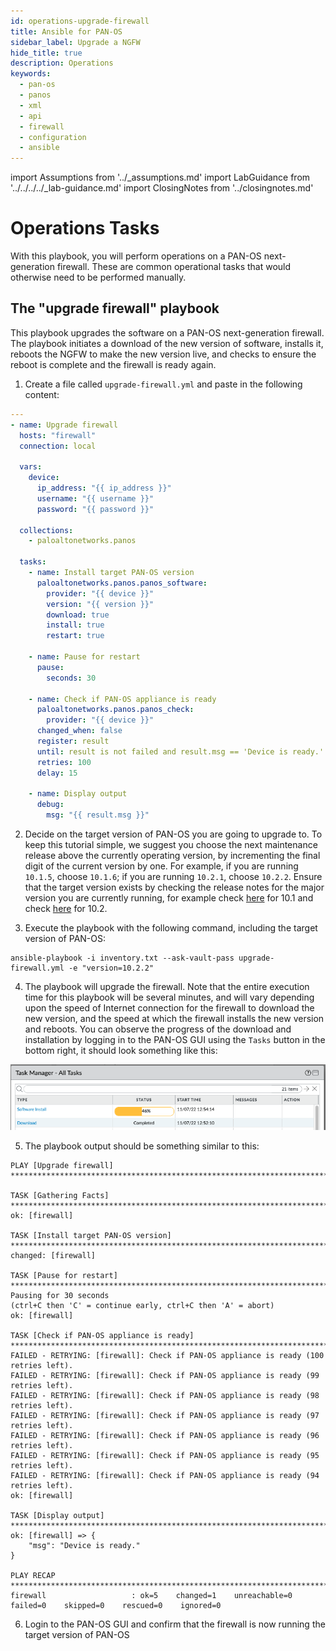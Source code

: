 ```yaml
---
id: operations-upgrade-firewall
title: Ansible for PAN-OS
sidebar_label: Upgrade a NGFW
hide_title: true
description: Operations
keywords:
  - pan-os
  - panos
  - xml
  - api
  - firewall
  - configuration
  - ansible
---
```


import Assumptions from '../\_assumptions.md'
import LabGuidance from '../../../../\_lab-guidance.md'
import ClosingNotes from '../closingnotes.md'

# Operations Tasks

With this playbook, you will perform operations on a PAN-OS next-generation firewall. These are common operational tasks that would otherwise need to be performed manually.

<Assumptions />

<LabGuidance />

## The "upgrade firewall" playbook

This playbook upgrades the software on a PAN-OS next-generation firewall. The playbook initiates a download of the new version of software, installs it, reboots the NGFW to make the new version live, and checks to ensure the reboot is complete and the firewall is ready again.

1. Create a file called `upgrade-firewall.yml` and paste in the following content:

```yaml
---
- name: Upgrade firewall
  hosts: "firewall"
  connection: local

  vars:
    device:
      ip_address: "{{ ip_address }}"
      username: "{{ username }}"
      password: "{{ password }}"

  collections:
    - paloaltonetworks.panos

  tasks:
    - name: Install target PAN-OS version
      paloaltonetworks.panos.panos_software:
        provider: "{{ device }}"
        version: "{{ version }}"
        download: true
        install: true
        restart: true

    - name: Pause for restart
      pause:
        seconds: 30

    - name: Check if PAN-OS appliance is ready
      paloaltonetworks.panos.panos_check:
        provider: "{{ device }}"
      changed_when: false
      register: result
      until: result is not failed and result.msg == 'Device is ready.'
      retries: 100
      delay: 15

    - name: Display output
      debug:
        msg: "{{ result.msg }}"
```

2. Decide on the target version of PAN-OS you are going to upgrade to. To keep this tutorial simple, we suggest you choose the next maintenance release above the currently operating version, by incrementing the final digit of the current version by one. For example, if you are running `10.1.5`, choose `10.1.6`; if you are running `10.2.1`, choose `10.2.2`. Ensure that the target version exists by checking the release notes for the major version you are currently running, for example check [here](https://docs.paloaltonetworks.com/pan-os/10-1/pan-os-release-notes) for 10.1 and check [here](https://docs.paloaltonetworks.com/pan-os/10-2/pan-os-release-notes) for 10.2.

3. Execute the playbook with the following command, including the target version of PAN-OS:

```
ansible-playbook -i inventory.txt --ask-vault-pass upgrade-firewall.yml -e "version=10.2.2"
```

4. The playbook will upgrade the firewall. Note that the entire execution time for this playbook will be several minutes, and will vary depending upon the speed of Internet connection for the firewall to download the new version, and the speed at which the firewall installs the new version and reboots. You can observe the progress of the download and installation by logging in to the PAN-OS GUI using the `Tasks` button in the bottom right, it should look something like this:

![image of PAN-OS GUI showing download and installation progress](upgrade-progress.png)

5. The playbook output should be something similar to this:

```
PLAY [Upgrade firewall] *******************************************************************************************************************

TASK [Gathering Facts] ********************************************************************************************************************
ok: [firewall]

TASK [Install target PAN-OS version] ******************************************************************************************************
changed: [firewall]

TASK [Pause for restart] ******************************************************************************************************************
Pausing for 30 seconds
(ctrl+C then 'C' = continue early, ctrl+C then 'A' = abort)
ok: [firewall]

TASK [Check if PAN-OS appliance is ready] *************************************************************************************************
FAILED - RETRYING: [firewall]: Check if PAN-OS appliance is ready (100 retries left).
FAILED - RETRYING: [firewall]: Check if PAN-OS appliance is ready (99 retries left).
FAILED - RETRYING: [firewall]: Check if PAN-OS appliance is ready (98 retries left).
FAILED - RETRYING: [firewall]: Check if PAN-OS appliance is ready (97 retries left).
FAILED - RETRYING: [firewall]: Check if PAN-OS appliance is ready (96 retries left).
FAILED - RETRYING: [firewall]: Check if PAN-OS appliance is ready (95 retries left).
FAILED - RETRYING: [firewall]: Check if PAN-OS appliance is ready (94 retries left).
ok: [firewall]

TASK [Display output] *********************************************************************************************************************
ok: [firewall] => {
    "msg": "Device is ready."
}

PLAY RECAP ********************************************************************************************************************************
firewall                   : ok=5    changed=1    unreachable=0    failed=0    skipped=0    rescued=0    ignored=0
```

6. Login to the PAN-OS GUI and confirm that the firewall is now running the target version of PAN-OS

<ClosingNotes components={props.components} />
